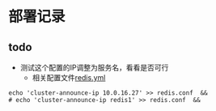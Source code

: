 # 部署记录

## todo

- 测试这个配置的IP调整为服务名，看看是否可行
  - 相关配置文件[redis.yml](./simple/v2/redis.yml)

```shell
echo 'cluster-announce-ip 10.0.16.27' >> redis.conf  &&
# echo 'cluster-announce-ip redis1' >> redis.conf  &&
```
